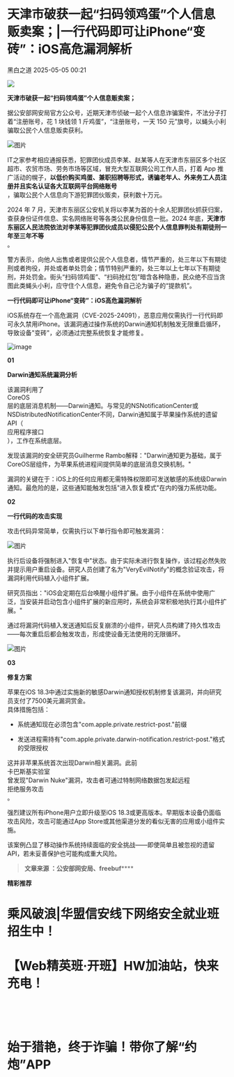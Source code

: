 #  天津市破获一起“扫码领鸡蛋”个人信息贩卖案；|一行代码即可让iPhone“变砖”：iOS高危漏洞解析   
 黑白之道   2025-05-05 00:21  
  
![](https://mmbiz.qpic.cn/mmbiz_gif/3xxicXNlTXLicwgPqvK8QgwnCr09iaSllrsXJLMkThiaHibEntZKkJiaicEd4ibWQxyn3gtAWbyGqtHVb0qqsHFC9jW3oQ/640?wx_fmt=gif "")  
  
**天津市破获一起“扫码领鸡蛋”个人信息贩卖案；**  
  
  
据公安部网安局官方公众号，近期天津市侦破一起个人信息诈骗案件，不法分子打着“注册账号，花 1 块钱领 1 斤鸡蛋”，“注册账号，一天 150 元”旗号，以蝇头小利骗取公民个人信息贩卖获利。  
  
![图片](https://mmbiz.qpic.cn/sz_mmbiz_jpg/aBHpjnrGylgvN8bWrliaHIVwDWFSLgS9spfIuIqdiamDa3AsKGy3sLN1Ov9mwvbDpcgeq5OYDlxG9NNytkicFr53Q/640?wx_fmt=jpeg&from=appmsg&wxfrom=13&tp=wxpic "")  
  
IT之家参考相应通报获悉，犯罪团伙成员李某、赵某等人在天津市东丽区多个社区超市、农贸市场、劳务市场等区域，冒充大型互联网公司工作人员，打着 App 推广活动的幌子，**以低价购买鸡蛋、兼职招聘等形式，诱骗老年人、外来务工人员注册并且实名认证各大互联网平台网络账号**  
，骗取公民个人信息向下游犯罪团伙贩卖，获利数十万元。  
  
2024 年 7 月，天津市东丽区公安机关将以李某为首的十余人犯罪团伙抓获归案，查获身份证件信息、实名网络账号等各类公民身份信息一批。2024 年底，**天津市东丽区人民法院依法对李某等犯罪团伙成员以侵犯公民个人信息罪判处有期徒刑一年至三年不等**  
。  
  
警方表示，向他人出售或者提供公民个人信息者，情节严重的，处三年以下有期徒刑或者拘役，并处或者单处罚金；情节特别严重的，处三年以上七年以下有期徒刑，并处罚金。街头“扫码领鸡蛋”、“扫码抢红包”暗含各种隐患，民众绝不应当贪图此类蝇头小利，应守住个人信息，避免令自己沦为骗子的“提款机”。  
  
**一行代码即可让iPhone“变砖”：iOS高危漏洞解析**  
  
  
iOS系统存在一个高危漏洞（CVE-2025-24091），恶意应用仅需执行一行代码即可永久禁用iPhone。该漏洞通过操作系统的Darwin通知机制触发无限重启循环，导致设备"变砖"，必须通过完整系统恢复才能修复。  
  
  
![image](https://mmbiz.qpic.cn/mmbiz_jpg/qq5rfBadR3icbm1QXk9w6O9EM8c0VvZicmhia9IcxLTuqWX9ThtlxCgz4rYNZibwxibS9xyMQVOTxMR7RvexgQ5vpiag/640?wx_fmt=jpeg&from=appmsg&wxfrom=13&tp=wxpic "")  
  
  
**01**  
  
  
  
**Darwin通知系统漏洞分析**  
  
  
该漏洞利用了  
CoreOS  
层的底层消息机制——Darwin通知。与常见的NSNotificationCenter或NSDistributedNotificationCenter不同，Darwin通知属于苹果操作系统的遗留API（  
应用程序接口  
），工作在系统底层。  
  
  
发现该漏洞的安全研究员Guilherme Rambo解释："Darwin通知更为基础，属于CoreOS层组件，为苹果系统进程间提供简单的底层消息交换机制。"  
  
  
漏洞的关键在于：iOS上的任何应用都无需特殊权限即可发送敏感的系统级Darwin通知。最危险的是，这些通知能触发包括"进入恢复模式"在内的强力系统功能。  
  
  
**02**  
  
  
  
**一行代码的攻击实现**  
  
  
攻击代码异常简单，仅需执行以下单行指令即可触发漏洞：  
  
  
![图片](https://mmbiz.qpic.cn/mmbiz_jpg/qq5rfBadR3icbm1QXk9w6O9EM8c0VvZicmXgUCIwjgt36lEtoGqwMgWp0PRgqvr4nZJ8t4pHSbgFicyicfaaKx46YA/640?wx_fmt=jpeg&from=appmsg&tp=wxpic&wxfrom=5&wx_lazy=1 "")  
  
  
执行后设备将强制进入"恢复中"状态。由于实际未进行恢复操作，该过程必然失败并提示用户重启设备。研究人员创建了名为"VeryEvilNotify"的概念验证攻击，将漏洞利用代码植入小组件扩展。  
  
  
研究员指出："iOS会定期在后台唤醒小组件扩展。由于小组件在系统中使用广泛，当安装并启动包含小组件扩展的新应用时，系统会非常积极地执行其小组件扩展。"  
  
  
通过将漏洞代码植入发送通知后反复崩溃的小组件，研究人员构建了持久性攻击——每次重启后都会触发攻击，形成使设备无法使用的无限循环。  
  
  
![图片](https://mmbiz.qpic.cn/mmbiz_png/qq5rfBadR3icbm1QXk9w6O9EM8c0VvZicm5zJt6ppn4o8QnTVibPm9cJibP9UInsHRuBHN7ibGhuia3cgJB1jm3uhCPQ/640?wx_fmt=png&from=appmsg&tp=wxpic&wxfrom=5&wx_lazy=1 "")  
  
  
  
**03**  
  
  
  
**修复方案**  
  
  
苹果在iOS 18.3中通过实施新的敏感Darwin通知授权机制修复该漏洞，并向研究员支付了7500美元漏洞赏金。  
具体措施包括：  
- 系统通知现在必须包含"com.apple.private.restrict-post."前缀  
  
- 发送进程需持有"com.apple.private.darwin-notification.restrict-post."格式的受限授权  
  
这并非苹果系统首次出现Darwin相关漏洞。此前  
卡巴斯基实验室  
曾发现"Darwin Nuke"漏洞，攻击者可通过特制网络数据包发起远程  
拒绝服务攻击  
。  
  
  
强烈建议所有iPhone用户立即升级至iOS 18.3或更高版本。早期版本设备仍面临攻击风险，攻击可能通过App Store或其他渠道分发的看似无害的应用或小组件实施。  
  
  
该案例凸显了移动操作系统持续面临的安全挑战——即使简单且被忽视的遗留API，若未妥善保护也可能构成重大风险。  
  
  
  
> **文章来源 ：公安部网安局、freebuf******  
  
  
**精彩推荐**  
  
  
  
  
# 乘风破浪|华盟信安线下网络安全就业班招生中！  
  
  
[](http://mp.weixin.qq.com/s?__biz=MzAxMjE3ODU3MQ==&mid=2650575781&idx=2&sn=ea0334807d87faa0c2b30770b0fa710d&chksm=83bdf641b4ca7f5774129396e8e916645b7aa7e2e2744984d724ca0019e913b491107e1d6e29&scene=21#wechat_redirect)  
  
  
# 【Web精英班·开班】HW加油站，快来充电！  
  
  
‍[](http://mp.weixin.qq.com/s?__biz=MzAxMjE3ODU3MQ==&mid=2650594891&idx=1&sn=b2c5659bb6bce6703f282e8acce3d7cb&chksm=83bdbbafb4ca32b9044716aec713576156968a5753fd3a3d6913951a8e2a7e968715adea1ddc&scene=21#wechat_redirect)  
  
  
‍  
# 始于猎艳，终于诈骗！带你了解“约炮”APP  
  
[](http://mp.weixin.qq.com/s?__biz=MzAxMjE3ODU3MQ==&mid=2650575222&idx=1&sn=ce9ab9d633804f2a0862f1771172c26a&chksm=83bdf492b4ca7d843d508982b4550e289055c3181708d9f02bf3c797821cc1d0d8652a0d5535&scene=21#wechat_redirect)  
  
**‍**  
  
  
